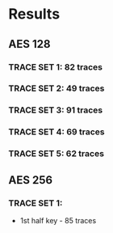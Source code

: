 # Results

## AES 128
### TRACE SET 1: 82 traces
### TRACE SET 2: 49 traces
### TRACE SET 3: 91 traces
### TRACE SET 4: 69 traces
### TRACE SET 5: 62 traces

## AES 256
### TRACE SET 1:
- 1st half key - 85 traces